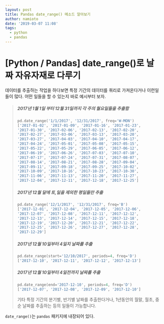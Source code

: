 ```yaml
---
layout: post
title: Pandas date_range() 메소드 알아보기
author: namioto
date: '2019-03-07 11:08'
tags:
  - python
  - pandas
---
```


# [Python / Pandas] date_range()로 날짜 자유자재로 다루기

데이터를 추출하는 작업을 하다보면 특정 기간의 데이터를 쿼리로 가져온다거나 이런일들이 많다.
어떤 일들을 할 수 있는지 바로 예시부터 보자.

> ##### 2017년 1월 1일 부터 12월 31일까지 각 주의 월요일들을 추출함
> ```python
> pd.date_range('1/1/2017', '12/31/2017', freq='W-MON')
> ['2017-01-02', '2017-01-09', '2017-01-16', '2017-01-23',
> '2017-01-30', '2017-02-06', '2017-02-13', '2017-02-20',
> '2017-02-27', '2017-03-06', '2017-03-13', '2017-03-20',
> '2017-03-27', '2017-04-03', '2017-04-10', '2017-04-17',
> '2017-04-24', '2017-05-01', '2017-05-08', '2017-05-15',
> '2017-05-22', '2017-05-29', '2017-06-05', '2017-06-12',
> '2017-06-19', '2017-06-26', '2017-07-03', '2017-07-10',
> '2017-07-17', '2017-07-24', '2017-07-31', '2017-08-07',
> '2017-08-14', '2017-08-21', '2017-08-28', '2017-09-04',
> '2017-09-11', '2017-09-18', '2017-09-25', '2017-10-02',
> '2017-10-09', '2017-10-16', '2017-10-23', '2017-10-30',
> '2017-11-06', '2017-11-13', '2017-11-20', '2017-11-27',
> '2017-12-04', '2017-12-11', '2017-12-18', '2017-12-25']
> ```
> ##### 2017년 12월 달에 토,일을 제외한 평일들만 추출
> ```python
> pd.date_range('12/1/2017', '12/31/2017', freq='B')
> ['2017-12-01', '2017-12-04', '2017-12-05', '2017-12-06',
> '2017-12-07', '2017-12-08', '2017-12-11', '2017-12-12',
> '2017-12-13', '2017-12-14', '2017-12-15', '2017-12-18',
> '2017-12-19', '2017-12-20', '2017-12-21', '2017-12-22',
> '2017-12-25', '2017-12-26', '2017-12-27', '2017-12-28',
> '2017-12-29']
> ```
> ##### 2017년 12월 10일부터 4일치 날짜를 추출
> ```python
> pd.date_range(start='12/10/2017', periods=4, freq='D')
> ['2017-12-10', '2017-12-11', '2017-12-12', '2017-12-13']
>```
> ##### 2017년 12월 10일부터 4일전까지 날짜를 추출
> ```python
> pd.date_range(end='2017-12-10', periods=4, freq='D')
> ['2017-12-07', '2017-12-08', '2017-12-09', '2017-12-10']
> ```
> 기타 특정 기간의 분기별, 반기별 날짜를 추출한다거나,
> 1년동안의 월말, 월초, 중순 날짜를 추출하는 등의 일들이 가능합니다.

`date_range()`는 `pandas` 패키지에 내장되어 있다.
